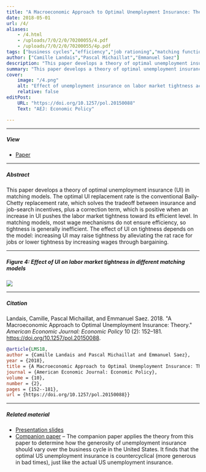 ```yaml
---
title: "A Macroeconomic Approach to Optimal Unemployment Insurance: Theory" 
date: 2018-05-01
url: /4/
aliases:
    - /4.html
    - /uploads/7/0/2/0/70200055/4.pdf
    - /uploads/7/0/2/0/70200055/4p.pdf
tags: ["business cycles","efficiency","job rationing","matching function","stabilization policy","sufficient statistics","unemployment","unemployment insurance","wage rigidity"]
author: ["Camille Landais","Pascal Michaillat","Emmanuel Saez"]
description: "This paper develops a theory of optimal unemployment insurance in matching models. Published in AEJ Policy, 2018." 
summary: "This paper develops a theory of optimal unemployment insurance in matching models. It derives a sufficient-statistic formula for optimal unemployment insurance, which is useful to determine the optimal cyclicality of unemployment insurance." 
cover:
    image: "/4.png"
    alt: "Effect of unemployment insurance on labor market tightness across matching models"
    relative: false
editPost:
    URL: "https://doi.org/10.1257/pol.20150088"
    Text: "AEJ: Economic Policy"

---
```


---

##### View

+ [Paper](/4.pdf)

---

##### Abstract

This paper develops a theory of optimal unemployment insurance (UI) in matching models. The optimal UI replacement rate is the conventional Baily-Chetty replacement rate, which solves the tradeoff between insurance and job-search incentives, plus a correction term, which is positive when an increase in UI pushes the labor market tightness toward its efficient level. In matching models, most wage mechanisms do not ensure efficiency, so tightness is generally inefficient. The effect of UI on tightness depends on the model: increasing UI may raise tightness by alleviating the rat race for jobs or lower tightness by increasing wages through bargaining.

---

##### Figure 4:  Effect of UI on labor market tightness in different matching models

![](/4f.png)

---

##### Citation

Landais, Camille, Pascal Michaillat, and Emmanuel Saez. 2018. "A Macroeconomic Approach to Optimal Unemployment Insurance: Theory." *American Economic Journal: Economic Policy* 10 (2): 152–181. https://doi.org/10.1257/pol.20150088.

```BibTeX
@article{LMS18,
author = {Camille Landais and Pascal Michaillat and Emmanuel Saez},
year = {2018},
title = {A Macroeconomic Approach to Optimal Unemployment Insurance: Theory},
journal = {American Economic Journal: Economic Policy},
volume = {10},
number = {2},
pages = {152--181},
url = {https://doi.org/10.1257/pol.20150088}}
```

---

##### Related material

+ [Presentation slides](/4p.pdf)
+ [Companion paper](/5/) – The companion paper applies the theory from this paper to determine how the generosity of unemployment insurance should vary over the business cycle in the United States. It finds that the optimal US unemployment insurance is countercyclical (more generous in bad times), just like the actual US unemployment insurance.